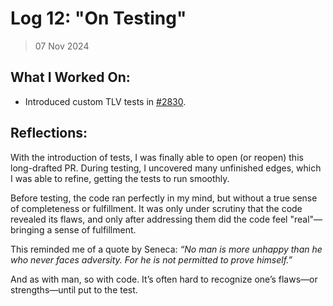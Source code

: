 # Log 12: "On Testing"

> 07 Nov 2024

## What I Worked On:

- Introduced custom TLV tests in
  [#2830](https://github.com/lightningdevkit/rust-lightning/pull/2830).

## Reflections:

With the introduction of tests, I was finally able to open (or reopen) this
long-drafted PR. During testing, I uncovered many unfinished edges, which I was
able to refine, getting the tests to run smoothly.

Before testing, the code ran perfectly in my mind, but without a true sense of
completeness or fulfillment. It was only under scrutiny that the code revealed
its flaws, and only after addressing them did the code feel "real"—bringing a
sense of fulfillment.

This reminded me of a quote by Seneca: _“No man is more unhappy than he who
never faces adversity. For he is not permitted to prove himself.”_

And as with man, so with code. It’s often hard to recognize one’s flaws—or
strengths—until put to the test.
